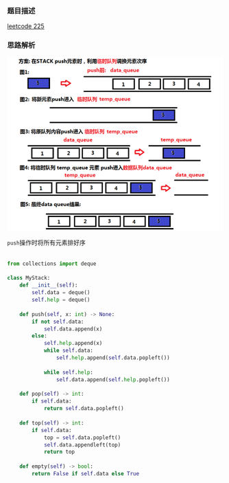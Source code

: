 ### 题目描述

[leetcode 225](https://leetcode-cn.com/problems/implement-stack-using-queues/submissions/)

### 思路解析

![](https://github.com/1273545169/Leetcode/blob/master/%E5%9B%BE%E7%89%87/%E9%98%9F%E5%88%97%E5%AE%9E%E7%8E%B0%E6%A0%88.PNG)

`push`操作时将所有元素排好序

```python

from collections import deque

class MyStack:
    def __init__(self):
        self.data = deque()
        self.help = deque()

    def push(self, x: int) -> None:
        if not self.data:
            self.data.append(x)
        else:
            self.help.append(x)
            while self.data:
                self.help.append(self.data.popleft())

            while self.help:
                self.data.append(self.help.popleft())

    def pop(self) -> int:
        if self.data:
            return self.data.popleft()

    def top(self) -> int:
        if self.data:
            top = self.data.popleft()
            self.data.appendleft(top)
            return top

    def empty(self) -> bool:
        return False if self.data else True

```
